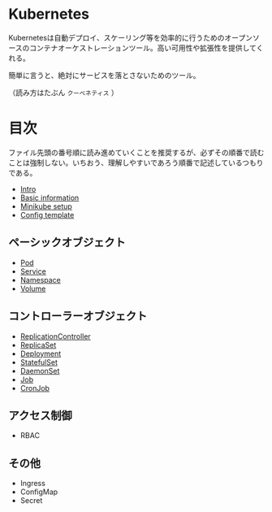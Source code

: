 # Kubernetes

Kubernetesは自動デプロイ、スケーリング等を効率的に行うためのオープンソースのコンテナオーケストレーションツール。高い可用性や拡張性を提供してくれる。

簡単に言うと、絶対にサービスを落とさないためのツール。

（読み方はたぶん `クーべネティス` ）

# 目次

ファイル先頭の番号順に読み進めていくことを推奨するが、必ずその順番で読むことは強制しない。いちおう、理解しやすいであろう順番で記述しているつもりである。

- [Intro](001-intro.md)
- [Basic information](002-basic-information.md)
- [Minikube setup](003-minikube-setup.md)
- [Config template](004-config-template.md)

## ペーシックオブジェクト

- [Pod](005-pod.md)
- [Service](009-service.md)
- [Namespace](010-namespace.md)
- [Volume](011-volume.md)

## コントローラーオブジェクト

- [ReplicationController](006-replication-controller.md)
- [ReplicaSet](007-replica-set.md)
- [Deployment](008-deployment.md)
- [StatefulSet](012-stateful-set.md)
- [DaemonSet](013-daemon-set.md)
- [Job](014-job.md)
- [CronJob](015-cron-job.md)

## アクセス制御

- RBAC

## その他

- Ingress
- ConfigMap
- Secret
